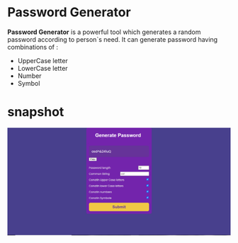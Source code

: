 # Password Generator
**Password Generator** is a powerful tool which generates a random password according to person`s need.
It can generate password having combinations of :
- UpperCase letter
- LowerCase letter
- Number
- Symbol

# snapshot
![snapshot](Screenshot.PNG)